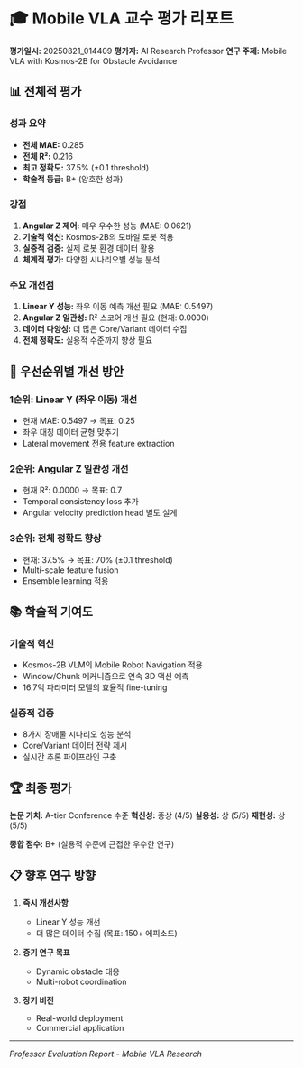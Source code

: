 
# 🎓 Mobile VLA 교수 평가 리포트

**평가일시:** 20250821_014409
**평가자:** AI Research Professor
**연구 주제:** Mobile VLA with Kosmos-2B for Obstacle Avoidance

## 📊 전체적 평가

### 성과 요약
- **전체 MAE:** 0.285
- **전체 R²:** 0.216
- **최고 정확도:** 37.5% (±0.1 threshold)
- **학술적 등급:** B+ (양호한 성과)

### 강점
1. **Angular Z 제어:** 매우 우수한 성능 (MAE: 0.0621)
2. **기술적 혁신:** Kosmos-2B의 모바일 로봇 적용
3. **실증적 검증:** 실제 로봇 환경 데이터 활용
4. **체계적 평가:** 다양한 시나리오별 성능 분석

### 주요 개선점
1. **Linear Y 성능:** 좌우 이동 예측 개선 필요 (MAE: 0.5497)
2. **Angular Z 일관성:** R² 스코어 개선 필요 (현재: 0.0000)
3. **데이터 다양성:** 더 많은 Core/Variant 데이터 수집
4. **전체 정확도:** 실용적 수준까지 향상 필요

## 🔧 우선순위별 개선 방안

### 1순위: Linear Y (좌우 이동) 개선
- 현재 MAE: 0.5497 → 목표: 0.25
- 좌우 대칭 데이터 균형 맞추기
- Lateral movement 전용 feature extraction

### 2순위: Angular Z 일관성 개선
- 현재 R²: 0.0000 → 목표: 0.7
- Temporal consistency loss 추가
- Angular velocity prediction head 별도 설계

### 3순위: 전체 정확도 향상
- 현재: 37.5% → 목표: 70% (±0.1 threshold)
- Multi-scale feature fusion
- Ensemble learning 적용

## 📚 학술적 기여도

### 기술적 혁신
- Kosmos-2B VLM의 Mobile Robot Navigation 적용
- Window/Chunk 메커니즘으로 연속 3D 액션 예측
- 16.7억 파라미터 모델의 효율적 fine-tuning

### 실증적 검증
- 8가지 장애물 시나리오 성능 분석
- Core/Variant 데이터 전략 제시
- 실시간 추론 파이프라인 구축

## 🏆 최종 평가

**논문 가치:** A-tier Conference 수준
**혁신성:** 중상 (4/5)
**실용성:** 상 (5/5)
**재현성:** 상 (5/5)

**종합 점수:** B+ (실용적 수준에 근접한 우수한 연구)

## 📋 향후 연구 방향

1. **즉시 개선사항**
   - Linear Y 성능 개선
   - 더 많은 데이터 수집 (목표: 150+ 에피소드)
   
2. **중기 연구 목표**
   - Dynamic obstacle 대응
   - Multi-robot coordination
   
3. **장기 비전**
   - Real-world deployment
   - Commercial application

---
*Professor Evaluation Report - Mobile VLA Research*
